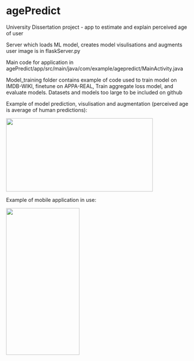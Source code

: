 # agePredict
University Dissertation project - app to estimate and explain perceived age of user

Server which loads ML model, creates model visulisations and augments user image is in flaskServer.py

Main code for application in agePredict/app/src/main/java/com/example/agepredict/MainActivity.java

Model_training folder contains example of code used to train model on IMDB-WIKI, finetune on APPA-REAL, Train aggregate loss model, and evaluate models.
Datasets and models too large to be included on github

Example of model prediction, visulisation and augmentation (perceived age is average of human predictions):

<img src="https://user-images.githubusercontent.com/46825502/234634613-9a6e0694-0363-4318-831f-3b40a1882af6.png" width="400" height="200">

Example of mobile application in use:

<img src="https://user-images.githubusercontent.com/46825502/234634903-b67eb5d9-7ca6-45cd-ace8-a94017541375.jpg" width="200" height="400">
